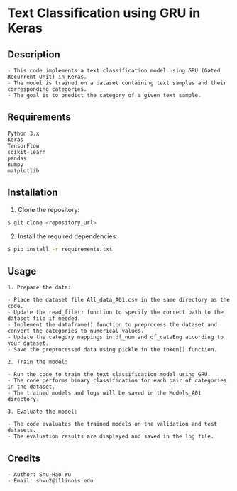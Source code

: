 # Text Classification using GRU in Keras

## Description
```
- This code implements a text classification model using GRU (Gated Recurrent Unit) in Keras.
- The model is trained on a dataset containing text samples and their corresponding categories.
- The goal is to predict the category of a given text sample.
```

## Requirements
```
Python 3.x
Keras
TensorFlow
scikit-learn
pandas
numpy
matplotlib
```
## Installation
1. Clone the repository:
```bash
$ git clone <repository_url>
```

2. Install the required dependencies:
```bash
$ pip install -r requirements.txt
```

## Usage
```
1. Prepare the data:

- Place the dataset file All_data_A01.csv in the same directory as the code.
- Update the read_file() function to specify the correct path to the dataset file if needed.
- Implement the dataframe() function to preprocess the dataset and convert the categories to numerical values.
- Update the category mappings in df_num and df_cateEng according to your dataset.
- Save the preprocessed data using pickle in the token() function.

2. Train the model:

- Run the code to train the text classification model using GRU.
- The code performs binary classification for each pair of categories in the dataset.
- The trained models and logs will be saved in the Models_A01 directory.

3. Evaluate the model:

- The code evaluates the trained models on the validation and test datasets.
- The evaluation results are displayed and saved in the log file.
```

## Credits
```
- Author: Shu-Hao Wu
- Email: shwu2@illinois.edu
```
